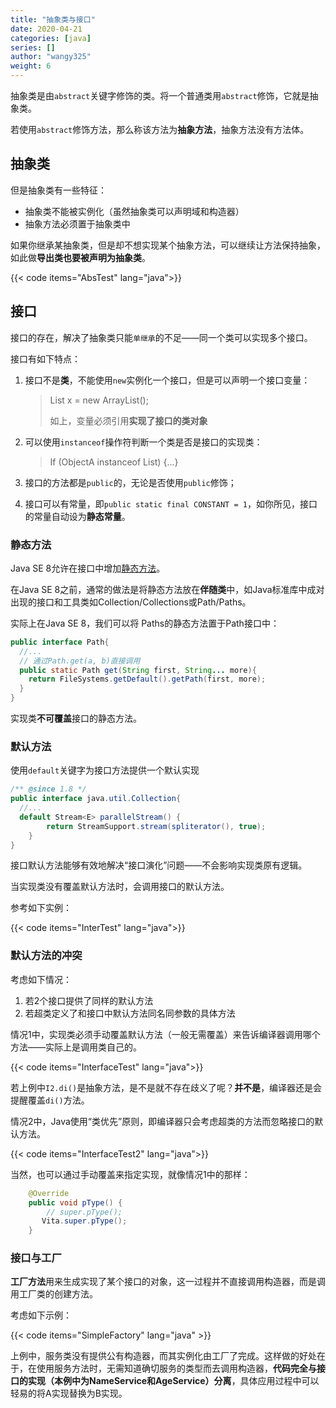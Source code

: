 ```yaml
---
title: "抽象类与接口"
date: 2020-04-21
categories: [java]
series: []
author: "wangy325"
weight: 6
---
```


抽象类是由`abstract`关键字修饰的类。将一个普通类用`abstract`修饰，它就是抽象类。

若使用`abstract`修饰方法，那么称该方法为**抽象方法**，抽象方法没有方法体。

<!--more-->

##  抽象类

但是抽象类有一些特征：

- 抽象类不能被实例化（虽然抽象类可以声明域和构造器）
- 抽象方法必须置于抽象类中

如果你继承某抽象类，但是却不想实现某个抽象方法，可以继续让方法保持抽象，如此做**导出类也要被声明为抽象类**。

{{< code items="AbsTest" lang="java">}}


##  接口

接口的存在，解决了抽象类只能`单继承`的不足——同一个类可以实现多个接口。

接口有如下特点：

1. 接口不是**类**，不能使用`new`实例化一个接口，但是可以声明一个接口变量：

    > List x = new ArrayList();
    >
    > 如上，变量必须引用**实现了接口的类对象**

2. 可以使用`instanceof`操作符判断一个类是否是接口的实现类：

	> If (ObjectA instanceof List) {...}

3. 接口的方法都是`public`的，无论是否使用`public`修饰；

4. 接口可以有常量，即`public static final CONSTANT = 1`，如你所见，接口的常量自动设为**静态常量**。

###  静态方法

Java SE 8允许在接口中增加[静态方法](./2_static关键字.md/#静态方法)。

在Java SE 8之前，通常的做法是将静态方法放在**伴随类**中，如Java标准库中成对出现的接口和工具类如Collection/Collections或Path/Paths。

实际上在Java SE 8，我们可以将 Paths的静态方法置于Path接口中：

```java
public interface Path{
  //...
  // 通过Path.get(a, b)直接调用
  public static Path get(String first, String... more){
    return FileSystems.getDefault().getPath(first, more);
  }
}
```

实现类**不可覆盖**接口的静态方法。

###  默认方法

使用`default`关键字为接口方法提供一个默认实现

```java
/** @since 1.8 */
public interface java.util.Collection{
  //...
  default Stream<E> parallelStream() {
        return StreamSupport.stream(spliterator(), true);
    }
}
```

接口默认方法能够有效地解决“接口演化”问题——不会影响实现类原有逻辑。

当实现类没有覆盖默认方法时，会调用接口的默认方法。

参考如下实例：

{{< code items="InterTest" lang="java">}}

###  默认方法的冲突

考虑如下情况：

1. 若2个接口提供了同样的默认方法
2. 若超类定义了和接口中默认方法同名同参数的具体方法

情况1中，实现类必须手动覆盖默认方法（一般无需覆盖）来告诉编译器调用哪个方法——实际上是调用类自己的。

{{< code items="InterfaceTest" lang="java">}}


若上例中`I2.di()`是抽象方法，是不是就不存在歧义了呢？**并不是**，编译器还是会提醒覆盖`di()`方法。

情况2中，Java使用“类优先”原则，即编译器只会考虑超类的方法而忽略接口的默认方法。

{{< code items="InterfaceTest2" lang="java">}}

当然，也可以通过手动覆盖来指定实现，就像情况1中的那样：

```java
    @Override
    public void pType() {
        // super.pType();
       Vita.super.pType();
    }
```

###  接口与工厂

**工厂方法**用来生成实现了某个接口的对象，这一过程并不直接调用构造器，而是调用工厂类的创建方法。

考虑如下示例：

{{< code items="SimpleFactory" lang="java" >}}


上例中，服务类没有提供公有构造器，而其实例化由工厂了完成。这样做的好处在于，在使用服务方法时，无需知道确切服务的类型而去调用构造器，**代码完全与接口的实现（本例中为NameService和AgeService）分离**，具体应用过程中可以轻易的将A实现替换为B实现。
